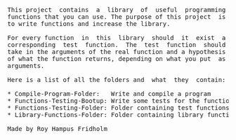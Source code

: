 
<pre>
This project  contains  a  library  of  useful  programming
functions that you can use. The purpose of this project  is
to write functions and increase the library.

For every function  in  this  library  should  it  exist  a
corresponding  test  function.  The  test  function  should
take in the arguments of the real function and a hypothesis
of what the function returns, depending on what you put  as
arguments.

Here is a list of all the folders and  what  they  contain:

* Compile-Program-Folder:   Write and compile a program
* Functions-Testing-Bootup: Write some tests for the functions
* Functions-Testing-Folder: Folder containing test functions
* Library-Functions-Folder: Folder containing library functions

Made by Roy Hampus Fridholm
</pre>
